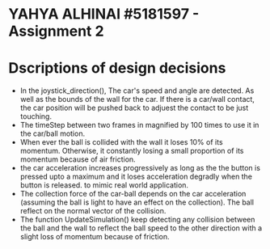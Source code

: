 # YAHYA ALHINAI #5181597 - Assignment 2

# Dscriptions of design decisions

- In the joystick_direction(), The car's speed and angle are detected. As well as the bounds of the wall for the car. If there is a car/wall contact, the car position will be pushed back to adjuest the contact to be just touching.
- The timeStep between two frames in magnified by 100 times to use it in the car/ball motion.
- When ever the ball is collided with the wall it loses 10% of its momentum. Otherwise, it constantly losing a small proportion of its momentum because of air friction.
- the car acceleration increases progressively as long as the the button is pressed upto a maximum and it loses acceleration degradly when the button is released. to mimic real world application.
- The collection force of the car-ball depends on the car acceleration (assuming the ball is light to have an effect on the collection). The ball reflect on the normal vector of the collision.
- The function UpdateSimulation() keep detecting any collision between the ball and the wall to reflect the ball speed to the other direction with a slight loss of momentum because of friction.
